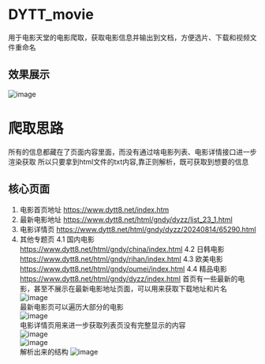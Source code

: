 # DYTT_movie
用于电影天堂的电影爬取，获取电影信息并输出到文档，方便选片、下载和视频文件重命名  
## 效果展示  
![image](https://github.com/user-attachments/assets/131bd14e-18f0-4487-83a7-787afaa549e3)  
# 爬取思路  
所有的信息都藏在了页面内容里面，而没有通过啥电影列表、电影详情接口进一步渲染获取
所以只要拿到html文件的txt内容,靠正则解析，既可获取到想要的信息
## 核心页面  
1. 电影首页地址  https://www.dytt8.net/index.htm  
2. 最新电影地址  https://www.dytt8.net/html/gndy/dyzz/list_23_1.html
3. 电影详情页  https://www.dytt8.net/html/gndy/dyzz/20240814/65290.html
4. 其他专题页
   4.1 国内电影  https://www.dytt8.net/html/gndy/china/index.html
   4.2 日韩电影  https://www.dytt8.net/html/gndy/rihan/index.html
   4.3 欧美电影  https://www.dytt8.net/html/gndy/oumei/index.html
   4.4 精品电影  https://www.dytt8.net/html/gndy/dyzz/index.html
首页有一些最新的电影，甚至不展示在最新电影地址页面，可以用来获取下载地址和片名  
![image](https://github.com/user-attachments/assets/53fd912a-dc7c-4ed7-a363-0cc0300bce59)  
最新电影页可以遍历大部分的电影  
![image](https://github.com/user-attachments/assets/8b5d27d1-e10b-4e09-a122-f607e9a15527)  
电影详情页用来进一步获取列表页没有完整显示的内容  
![image](https://github.com/user-attachments/assets/13386253-eea8-46b8-9f04-bdc964a839e9)  
![image](https://github.com/user-attachments/assets/f2b15c01-0a1a-47e6-83bf-7c9177a8b9c2)  
解析出来的结构
![image](https://github.com/user-attachments/assets/2e925fad-33da-44a4-b5f6-0bb42f47c16b)  
